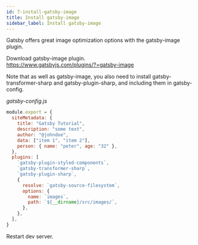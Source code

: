 ```yaml
---
id: 7-install-gatsby-image
title: Install gatsby-image
sidebar_label: Install gatsby-image
---
```


Gatsby offers great image optimization options with the gatsby-image plugin.

Download gatsby-image plugin.  
https://www.gatsbyjs.com/plugins/?=gatsby-image

Note that as well as gatsby-image, you also need to install gatsby-transformer-sharp and gatsby-plugin-sharp, and including them in gatsby-config.

_gatsby-config.js_

```js
module.export = {
  siteMetadata: {
    title: "Gatsby Tutorial",
    description: "some text",
    author: "@johndoe",
    data: ["item 1", "item 2"],
    person: { name: "peter", age: "32" },
  },
  plugins: [
    `gatsby-plugin-styled-components`,
    `gatsby-transformer-sharp`,
    `gatsby-plugin-sharp`,
    {
      resolve: `gatsby-source-filesystem`,
      options: {
        name: `images`,
        path: `${__dirname}/src/images/`,
      },
    },
  ],
}
```

Restart dev server.
